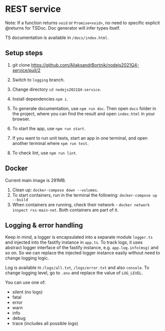 # REST service

Note: If a function returns `void` or `Promise<void>`, no need to specific explicit @returns for TSDoc. Doc generator will infer types itself.

TS documentation is available in `/docs/index.html`.

## Setup steps
1. git clone https://github.com/AliaksandrBortnik/nodejs2021Q4-service/pull/2
2. Switch to `logging` branch.
3. Change directory `cd nodejs2021Q4-service`.
4. Install dependencies `npm i`.

5. To generate documentation, use `npm run doc`. Then open `docs` folder in the project, where you can find the result and open `index.html` in your browser.

6. To start the app, use `npm run start`.
7. If you want to run unit tests, start an app in one terminal, and open another terminal where `npm run test`.

8. To check lint, use `npm run lint`.

## Docker

Current main image is 291MB.

1. Clean up: `docker-compose down --volumes`.
2. To start containers, run in the terminal the following: `docker-compose up --build`
3. When containers are running, check their network - `docker network inspect rss-main-net`. Both containers are part of it.

## Logging & error handling
Keep in mind, a logger is encapsulated into a separate module `logger.ts` and injected into the fastify instance in `app.ts`. To track logs, it uses abstract logger interface of the fastify instance, e.g. `app.log.info(msg)` and so on. So we can replace the injected logger instance easily without need to change logging logic.

Log is available in `/logs/all.txt`, `/logs/error.txt` and also `console`.
To change logging level, go to `.env` and replace the value of `LOG_LEVEL`.

You can use one of:
- silent (no logs)
- fatal
- error
- warn
- info
- debug
- trace (includes all possible logs)
